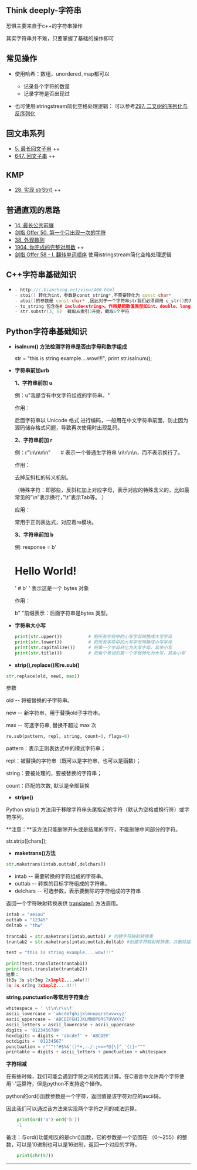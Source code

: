 ## Think deeply-字符串

恐惧主要来自于c++的字符串操作

其实字符串并不难，只要掌握了基础的操作即可

## 常见操作

- 使用哈希：数组，unordered_map都可以
  - 记录各个字符的数量
  - 记录字符是否出现过

- 也可使用istringstream简化空格处理逻辑： 可以参考[297. 二叉树的序列化与反序列化](https://leetcode-cn.com/problems/serialize-and-deserialize-binary-tree/)



## 回文串系列

- [5. 最长回文子串](https://leetcode-cn.com/problems/longest-palindromic-substring/) ++
- [647. 回文子串](https://leetcode.cn/problems/palindromic-substrings/) ++

## KMP

- [28. 实现 strStr()](https://leetcode-cn.com/problems/implement-strstr/) ++

## 普通直观的思路

- [14. 最长公共前缀](https://leetcode-cn.com/problems/longest-common-prefix/)
- [剑指 Offer 50. 第一个只出现一次的字符](https://leetcode.cn/problems/di-yi-ge-zhi-chu-xian-yi-ci-de-zi-fu-lcof/)
- [38. 外观数列](https://leetcode-cn.com/problems/count-and-say/)
- [1904. 你完成的完整对局数](https://leetcode-cn.com/problems/the-number-of-full-rounds-you-have-played/) ++
- [剑指 Offer 58 - I. 翻转单词顺序](https://leetcode.cn/problems/fan-zhuan-dan-ci-shun-xu-lcof/)  使用istringstream简化空格处理逻辑

## C++字符串基础知识

- ```c++
  - http://c.biancheng.net/view/400.html
  - stoi() 转化为int，参数是const string*,不需要转化为 const char*
  - atoi()的参数是 const char* ,因此对于一个字符串str我们必须调用 c_str()的方法把这个string转换成 const char*类型
  - to_string 包含在# include<string>。作用是把数值类型如int、double、long等转化为string
  - str.substr(3, 6)  截取从索引3开始，截取6个字符
  ```

  

## Python字符串基础知识

- **isalnum() 方法检测字符串是否由字母和数字组成**

  str = "this is string example....wow!!!"; print str.isalnum();

- **字符串前加urb**

  **1、字符串前加 u**

  例：u"我是含有中文字符组成的字符串。"

  作用：

  后面字符串以 Unicode 格式 进行编码，一般用在中文字符串前面，防止因为源码储存格式问题，导致再次使用时出现乱码。

   

  **2、字符串前加 r**

  例：r"\n\n\n\n”　　# 表示一个普通生字符串 \n\n\n\n，而不表示换行了。

  作用：

  去掉反斜杠的转义机制。

  （特殊字符：即那些，反斜杠加上对应字母，表示对应的特殊含义的，比如最常见的”\n”表示换行，”\t”表示Tab等。 ）

  应用：

  常用于正则表达式，对应着re模块。

   

  **3、字符串前加 b**

  例: response = b'<h1>Hello World!</h1>'   # b' ' 表示这是一个 bytes 对象

  作用：

  b" "前缀表示：后面字符串是bytes 类型。

- **字符串大小写**

  ```python
  print(str.upper())          # 把所有字符中的小写字母转换成大写字母
  print(str.lower())          # 把所有字符中的大写字母转换成小写字母
  print(str.capitalize())     # 把第一个字母转化为大写字母，其余小写
  print(str.title())          # 把每个单词的第一个字母转化为大写，其余小写 
  ```

- **strip(),replace()和re.sub()**

```python
str.replace(old, new[, max])
```

参数

old -- 将被替换的子字符串。

new -- 新字符串，用于替换old子字符串。

max -- 可选字符串, 替换不超过 max 次

```python
re.sub(pattern, repl, string, count=0, flags=0)
```

pattern：表示正则表达式中的模式字符串；

repl：被替换的字符串（既可以是字符串，也可以是函数）；

string：要被处理的，要被替换的字符串；

count：匹配的次数, 默认是全部替换

- **stripe()**

Python strip() 方法用于移除字符串头尾指定的字符（默认为空格或换行符）或字符序列。

**注意：**该方法只能删除开头或是结尾的字符，不能删除中间部分的字符。

str.strip([chars]);

- **maketrans()方法**

```python
str.maketrans(intab,outtab[,delchars])
```

- intab -- 需要转换的字符组成的字符串。
- outtab -- 转换的目标字符组成的字符串。
- delchars -- 可选参数，表示要删除的字符组成的字符串

返回一个字符映射转换表供 [translate()](http://www.cnblogs.com/wushuaishuai/p/7687384.html) 方法调用。

```python
intab = "aeiou"
outtab = "12345"
deltab = "thw"
 
trantab1 = str.maketrans(intab,outtab) # 创建字符映射转换表
trantab2 = str.maketrans(intab,outtab,deltab) #创建字符映射转换表，并删除指定字符
 
test = "this is string example....wow!!!"
 
print(test.translate(trantab1))
print(test.translate(trantab2))
结果：
th3s 3s str3ng 2x1mpl2....w4w!!!
3s 3s sr3ng 2x1mpl2....4!!!
```

**string.punctuation等常用字符集合**

```python
whitespace = ' \t\n\r\v\f'
ascii_lowercase = 'abcdefghijklmnopqrstuvwxyz'
ascii_uppercase = 'ABCDEFGHIJKLMNOPQRSTUVWXYZ'
ascii_letters = ascii_lowercase + ascii_uppercase
digits = '0123456789'
hexdigits = digits + 'abcdef' + 'ABCDEF'
octdigits = '01234567'
punctuation = r"""!"#$%&'()*+,-./:;<=>?@[\]^_`{|}~"""
printable = digits + ascii_letters + punctuation + whitespace
```

**字符相减**

在有些时候，我们可能会遇到字符之间的距离计算。在C语言中允许两个字符使用‘-’运算符，但是python不支持这个操作。

python的ord()函数参数是一个字符，返回值是该字符对应的ascii码。

因此我们可以通过该方法来实现两个字符之间的减法运算。

```python
    print(ord('a')-ord('b')) 
    -1
```
备注：与ord()功能相反的是chr()函数，它的参数是一个范围在 （0～255）的整数，可以是10进制也可以是16进制，返回一个对应的字符。

```python
    print(chr(97))
```
------

